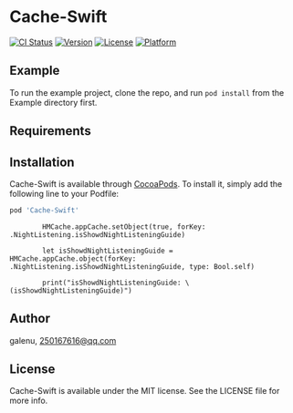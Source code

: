 # Cache-Swift

[![CI Status](https://img.shields.io/travis/galenu/Cache-Swift.svg?style=flat)](https://travis-ci.org/galenu/Cache-Swift)
[![Version](https://img.shields.io/cocoapods/v/Cache-Swift.svg?style=flat)](https://cocoapods.org/pods/Cache-Swift)
[![License](https://img.shields.io/cocoapods/l/Cache-Swift.svg?style=flat)](https://cocoapods.org/pods/Cache-Swift)
[![Platform](https://img.shields.io/cocoapods/p/Cache-Swift.svg?style=flat)](https://cocoapods.org/pods/Cache-Swift)

## Example

To run the example project, clone the repo, and run `pod install` from the Example directory first.

## Requirements

## Installation

Cache-Swift is available through [CocoaPods](https://cocoapods.org). To install
it, simply add the following line to your Podfile:

```ruby
pod 'Cache-Swift'
```

```
        HMCache.appCache.setObject(true, forKey: .NightListening.isShowdNightListeningGuide)
        
        let isShowdNightListeningGuide = HMCache.appCache.object(forKey: .NightListening.isShowdNightListeningGuide, type: Bool.self)
        
        print("isShowdNightListeningGuide: \(isShowdNightListeningGuide)")
```

## Author

galenu, 250167616@qq.com

## License

Cache-Swift is available under the MIT license. See the LICENSE file for more info.
